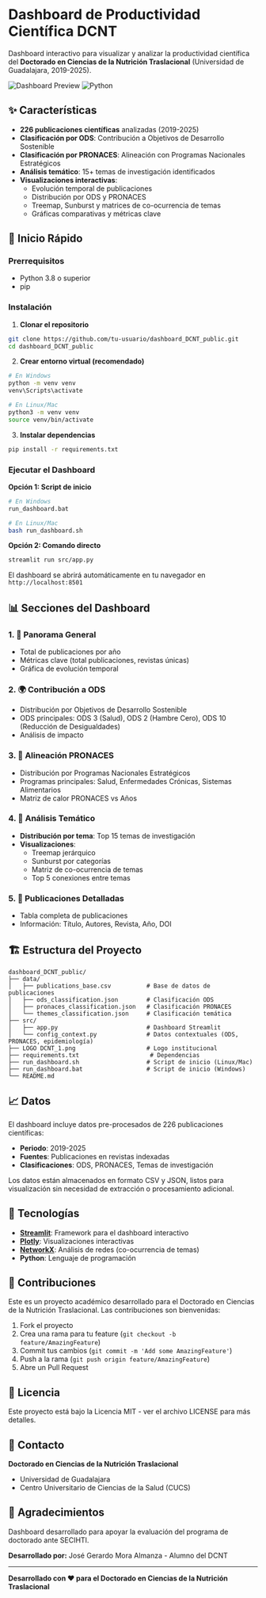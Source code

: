 # Dashboard de Productividad Científica DCNT

Dashboard interactivo para visualizar y analizar la productividad científica del **Doctorado en Ciencias de la Nutrición Traslacional** (Universidad de Guadalajara, 2019-2025).

![Dashboard Preview](https://img.shields.io/badge/Streamlit-Dashboard-FF4B4B?style=for-the-badge&logo=streamlit&logoColor=white)
![Python](https://img.shields.io/badge/Python-3.8+-3776AB?style=for-the-badge&logo=python&logoColor=white)

## ✨ Características

- **226 publicaciones científicas** analizadas (2019-2025)
- **Clasificación por ODS**: Contribución a Objetivos de Desarrollo Sostenible
- **Clasificación por PRONACES**: Alineación con Programas Nacionales Estratégicos
- **Análisis temático**: 15+ temas de investigación identificados
- **Visualizaciones interactivas**:
  - Evolución temporal de publicaciones
  - Distribución por ODS y PRONACES
  - Treemap, Sunburst y matrices de co-ocurrencia de temas
  - Gráficas comparativas y métricas clave

## 🚀 Inicio Rápido

### Prerrequisitos

- Python 3.8 o superior
- pip

### Instalación

1. **Clonar el repositorio**

```bash
git clone https://github.com/tu-usuario/dashboard_DCNT_public.git
cd dashboard_DCNT_public
```

2. **Crear entorno virtual (recomendado)**

```bash
# En Windows
python -m venv venv
venv\Scripts\activate

# En Linux/Mac
python3 -m venv venv
source venv/bin/activate
```

3. **Instalar dependencias**

```bash
pip install -r requirements.txt
```

### Ejecutar el Dashboard

**Opción 1: Script de inicio**

```bash
# En Windows
run_dashboard.bat

# En Linux/Mac
bash run_dashboard.sh
```

**Opción 2: Comando directo**

```bash
streamlit run src/app.py
```

El dashboard se abrirá automáticamente en tu navegador en `http://localhost:8501`

## 📊 Secciones del Dashboard

### 1. 🎯 Panorama General
- Total de publicaciones por año
- Métricas clave (total publicaciones, revistas únicas)
- Gráfica de evolución temporal

### 2. 🌍 Contribución a ODS
- Distribución por Objetivos de Desarrollo Sostenible
- ODS principales: ODS 3 (Salud), ODS 2 (Hambre Cero), ODS 10 (Reducción de Desigualdades)
- Análisis de impacto

### 3. 🎯 Alineación PRONACES
- Distribución por Programas Nacionales Estratégicos
- Programas principales: Salud, Enfermedades Crónicas, Sistemas Alimentarios
- Matriz de calor PRONACES vs Años

### 4. 🔬 Análisis Temático
- **Distribución por tema**: Top 15 temas de investigación
- **Visualizaciones**:
  - Treemap jerárquico
  - Sunburst por categorías
  - Matriz de co-ocurrencia de temas
  - Top 5 conexiones entre temas

### 5. 📑 Publicaciones Detalladas
- Tabla completa de publicaciones
- Información: Título, Autores, Revista, Año, DOI

## 🏗️ Estructura del Proyecto

```
dashboard_DCNT_public/
├── data/
│   ├── publications_base.csv          # Base de datos de publicaciones
│   ├── ods_classification.json        # Clasificación ODS
│   ├── pronaces_classification.json   # Clasificación PRONACES
│   └── themes_classification.json     # Clasificación temática
├── src/
│   ├── app.py                         # Dashboard Streamlit
│   └── config_context.py              # Datos contextuales (ODS, PRONACES, epidemiología)
├── LOGO DCNT_1.png                    # Logo institucional
├── requirements.txt                    # Dependencias
├── run_dashboard.sh                   # Script de inicio (Linux/Mac)
├── run_dashboard.bat                  # Script de inicio (Windows)
└── README.md
```

## 📈 Datos

El dashboard incluye datos pre-procesados de 226 publicaciones científicas:

- **Periodo**: 2019-2025
- **Fuentes**: Publicaciones en revistas indexadas
- **Clasificaciones**: ODS, PRONACES, Temas de investigación

Los datos están almacenados en formato CSV y JSON, listos para visualización sin necesidad de extracción o procesamiento adicional.

## 🎨 Tecnologías

- **[Streamlit](https://streamlit.io/)**: Framework para el dashboard interactivo
- **[Plotly](https://plotly.com/python/)**: Visualizaciones interactivas
- **[NetworkX](https://networkx.org/)**: Análisis de redes (co-ocurrencia de temas)
- **Python**: Lenguaje de programación

## 🤝 Contribuciones

Este es un proyecto académico desarrollado para el Doctorado en Ciencias de la Nutrición Traslacional. Las contribuciones son bienvenidas:

1. Fork el proyecto
2. Crea una rama para tu feature (`git checkout -b feature/AmazingFeature`)
3. Commit tus cambios (`git commit -m 'Add some AmazingFeature'`)
4. Push a la rama (`git push origin feature/AmazingFeature`)
5. Abre un Pull Request

## 📝 Licencia

Este proyecto está bajo la Licencia MIT - ver el archivo LICENSE para más detalles.

## 👥 Contacto

**Doctorado en Ciencias de la Nutrición Traslacional**
- Universidad de Guadalajara
- Centro Universitario de Ciencias de la Salud (CUCS)

## 🙏 Agradecimientos

Dashboard desarrollado para apoyar la evaluación del programa de doctorado ante SECIHTI.

**Desarrollado por:** José Gerardo Mora Almanza - Alumno del DCNT

---

**Desarrollado con ❤️ para el Doctorado en Ciencias de la Nutrición Traslacional**
